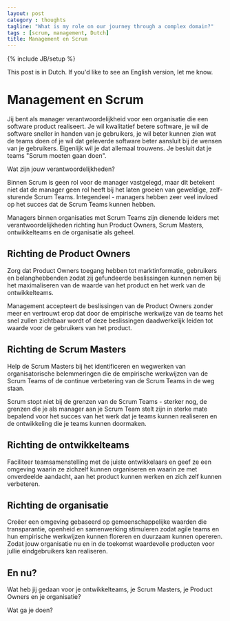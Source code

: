 ```yaml
---
layout: post
category : thoughts
tagline: "What is my role on our journey through a complex domain?"
tags : [scrum, management, Dutch]
title: Management en Scrum
---
```

{% include JB/setup %}

<div class="alert alert-warning">
This post is in Dutch. If you'd like to see an English version, let me know.
</div>

# Management en Scrum

Jij bent als manager verantwoordelijkheid voor een organisatie 
die een software product realiseert.
Je wil kwalitatief betere software, 
je wil de software sneller in handen van je gebruikers,
je wil beter kunnen zien wat de teams doen
of je wil dat geleverde software beter aansluit bij de wensen van je gebruikers.
Eigenlijk wil je dat allemaal trouwens.
Je besluit dat je teams "Scrum moeten gaan doen".

Wat zijn jouw verantwoordelijkheden?

Binnen Scrum is geen rol voor de manager vastgelegd, 
maar dit betekent niet dat de manager
geen rol heeft bij het laten groeien van geweldige, zelf-sturende Scrum Teams. 
Integendeel - managers hebben zeer veel invloed 
op het succes dat de Scrum Teams kunnen hebben.

Managers binnen organisaties met Scrum Teams
zijn dienende leiders met verantwoordelijkheden
richting hun Product Owners, Scrum Masters, 
ontwikkelteams en de organisatie als geheel.

## Richting de Product Owners

Zorg dat Product Owners toegang hebben tot 
marktinformatie, gebruikers en belanghebbenden
zodat zij gefundeerde beslissingen kunnen nemen 
bij het maximaliseren van de waarde 
van het product en het werk van de ontwikkelteams.

Management accepteert de beslissingen van de Product Owners zonder meer 
en vertrouwt erop dat door de empirische werkwijze van de teams 
het snel zullen zichtbaar wordt of deze beslissingen daadwerkelijk leiden 
tot waarde voor de gebruikers van het product.

## Richting de Scrum Masters

Help de Scrum Masters bij het identificeren en wegwerken 
van organisatorische belemmeringen 
die de empirische werkwijzen van de Scrum Teams
of de continue verbetering van de Scrum Teams
in de weg staan.

Scrum stopt niet bij de grenzen van de Scrum Teams - 
sterker nog, de grenzen die je als manager aan je Scrum Team stelt
zijn in sterke mate bepalend voor 
het succes van het werk dat je teams kunnen realiseren
en de ontwikkeling die je teams kunnen doormaken.

## Richting de ontwikkelteams

Faciliteer teamsamenstelling met de juiste ontwikkelaars
en geef ze een omgeving waarin ze zichzelf kunnen organiseren
en waarin ze met onverdeelde aandacht, 
aan het product kunnen werken 
en zich zelf kunnen verbeteren.

## Richting de organisatie

Creëer een omgeving gebaseerd op gemeenschappelijke waarden
die transparantie, openheid en samenwerking stimuleren
zodat agile teams en hun empirische werkwijzen
kunnen floreren en duurzaam kunnen opereren.
Zodat jouw organisatie nu en in de toekomst waardevolle producten
voor jullie eindgebruikers kan realiseren.

## En nu?

Wat heb jij gedaan voor je ontwikkelteams, je Scrum Masters, je Product Owners en je organisatie?

Wat ga je doen?
